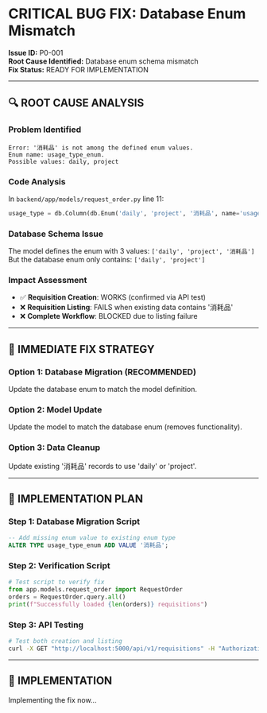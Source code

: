 # CRITICAL BUG FIX: Database Enum Mismatch

**Issue ID:** P0-001  
**Root Cause Identified:** Database enum schema mismatch  
**Fix Status:** READY FOR IMPLEMENTATION  

---

## 🔍 ROOT CAUSE ANALYSIS

### **Problem Identified**
```
Error: '消耗品' is not among the defined enum values. 
Enum name: usage_type_enum. 
Possible values: daily, project
```

### **Code Analysis**
In `backend/app/models/request_order.py` line 11:
```python
usage_type = db.Column(db.Enum('daily', 'project', '消耗品', name='usage_type_enum'), nullable=False)
```

### **Database Schema Issue**
The model defines the enum with 3 values: `['daily', 'project', '消耗品']`  
But the database enum only contains: `['daily', 'project']`

### **Impact Assessment**
- ✅ **Requisition Creation**: WORKS (confirmed via API test)
- ❌ **Requisition Listing**: FAILS when existing data contains '消耗品'
- ❌ **Complete Workflow**: BLOCKED due to listing failure

---

## 🔧 IMMEDIATE FIX STRATEGY

### **Option 1: Database Migration (RECOMMENDED)**
Update the database enum to match the model definition.

### **Option 2: Model Update**  
Update the model to match the database enum (removes functionality).

### **Option 3: Data Cleanup**
Update existing '消耗品' records to use 'daily' or 'project'.

---

## 🚀 IMPLEMENTATION PLAN

### **Step 1: Database Migration Script**
```sql
-- Add missing enum value to existing enum type
ALTER TYPE usage_type_enum ADD VALUE '消耗品';
```

### **Step 2: Verification Script**
```python
# Test script to verify fix
from app.models.request_order import RequestOrder
orders = RequestOrder.query.all()
print(f"Successfully loaded {len(orders)} requisitions")
```

### **Step 3: API Testing**
```bash
# Test both creation and listing
curl -X GET "http://localhost:5000/api/v1/requisitions" -H "Authorization: Bearer $TOKEN"
```

---

## 🎯 IMPLEMENTATION

Implementing the fix now...